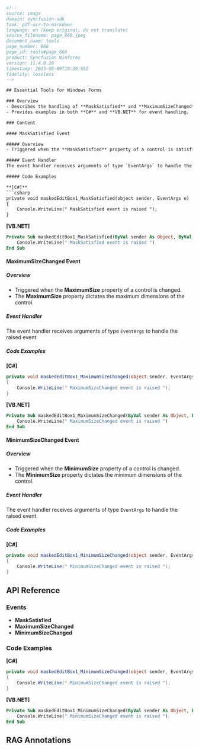 ```html
<!-- 
source: image
domain: syncfusion-sdk
task: pdf-ocr-to-markdown
language: en (keep original; do not translate)
source_filename: page_866.jpeg
document_name: tools
page_number: 866
page_id: tools#page_866
product: Syncfusion Winforms
version: 11.4.0.26
timestamp: 2025-08-09T10:39:55Z
fidelity: lossless
-->

## Essential Tools for Windows Forms

### Overview
- Describes the handling of **MaskSatisfied** and **MaximumSizeChanged** events in Windows Forms.
- Provides examples in both **C#** and **VB.NET** for event handling.

### Content

#### MaskSatisfied Event

##### Overview
- Triggered when the **MaskSatisfied** property of a control is satisfied.

##### Event Handler
The event handler receives arguments of type `EventArgs` to handle the raised event.

##### Code Examples

**[C#]**
```csharp
private void maskedEditBox1_MaskSatisfied(object sender, EventArgs e)
{
    Console.WriteLine(" MaskSatisfied event is raised ");
}
```

**[VB.NET]**
```vb
Private Sub maskedEditBox1_MaskSatisfied(ByVal sender As Object, ByVal e As EventArgs)
    Console.WriteLine(" MaskSatisfied event is raised ")
End Sub
```

#### MaximumSizeChanged Event

##### Overview
- Triggered when the **MaximumSize** property of a control is changed.
- The **MaximumSize** property dictates the maximum dimensions of the control.

##### Event Handler
The event handler receives arguments of type `EventArgs` to handle the raised event.

##### Code Examples

**[C#]**
```csharp
private void maskedEditBox1_MaximumSizeChanged(object sender, EventArgs e)
{
    Console.WriteLine(" MaximumSizeChanged event is raised ");
}
```

**[VB.NET]**
```vb
Private Sub maskedEditBox1_MaximumSizeChanged(ByVal sender As Object, ByVal e As EventArgs)
    Console.WriteLine(" MaximumSizeChanged event is raised ")
End Sub
```

#### MinimumSizeChanged Event

##### Overview
- Triggered when the **MinimumSize** property of a control is changed.
- The **MinimumSize** property dictates the minimum dimensions of the control.

##### Event Handler
The event handler receives arguments of type `EventArgs` to handle the raised event.

##### Code Examples

**[C#]**
```csharp
private void maskedEditBox1_MinimumSizeChanged(object sender, EventArgs e)
{
    Console.WriteLine(" MinimumSizeChanged event is raised ");
}
```

## API Reference

### Events
- **MaskSatisfied**
- **MaximumSizeChanged**
- **MinimumSizeChanged**

### Code Examples

**[C#]**
```csharp
private void maskedEditBox1_MinimumSizeChanged(object sender, EventArgs e)
{
    Console.WriteLine(" MinimumSizeChanged event is raised ");
}
```

**[VB.NET]**
```vb
Private Sub maskedEditBox1_MinimumSizeChanged(ByVal sender As Object, ByVal e As EventArgs)
    Console.WriteLine(" MinimumSizeChanged event is raised ")
End Sub
```

## RAG Annotations
<!-- tags: [winforms, events, mask, maximumsize, minimumsize, syncfusion] keywords: [MaskSatisfied, MaximumSizeChanged, MinimumSizeChanged, C#, VB.NET, EventHandler, Console.WriteLine, Mask, MaximumSize, MinimumSize] -->
```